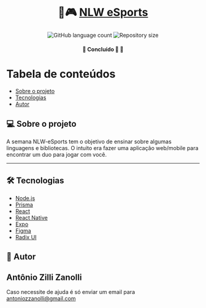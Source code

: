 <h1 align="center">
     🚀🎮 <a href="#" alt="livros"> NLW eSports </a>
</h1>

<h3 align="center">

</h3>

<p align="center">
  <img alt="GitHub language count" src="https://img.shields.io/github/languages/count/antonioZZanolli/NLW-eSports?color=%2304D361">

  <img alt="Repository size" src="https://img.shields.io/github/repo-size/antonioZZanolli/NLW-eSports">
      
 
</p>

<h4 align="center">
	🚧   Concluído 🚀 🚧
</h4>

Tabela de conteúdos
=================
<!--ts-->
   * [Sobre o projeto](#-sobre-o-projeto)
   * [Tecnologias](#-tecnologias)
   * [Autor](#-autor)
<!--te-->


## 💻 Sobre o projeto
A semana NLW-eSports tem o objetivo de ensinar sobre algumas linguagens e bibliotecas. O intuito era fazer uma aplicação web/mobile para encontrar um duo para jogar com você.

---

## 🛠 Tecnologias
* [Node.js](https://nodejs.org/en/)
* [Prisma](https://www.prisma.io/)
* [React](https://reactjs.org/)
* [React Native](https://reactnative.dev/)
* [Expo](https://expo.dev/)
* [Figma](https://www.figma.com/)
* [Radix UI](https://www.radix-ui.com/)

## 🦸 Autor
Antônio Zilli Zanolli 
---
Caso necessite de ajuda é só enviar um email para antoniozzanolli@gmail.com
